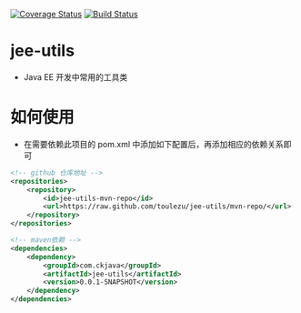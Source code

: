 [![Coverage Status](https://coveralls.io/repos/github/toulezu/jee-utils/badge.png?branch=master-github)](https://coveralls.io/github/toulezu/jee-utils?branch=master-github)
[![Build Status](https://travis-ci.org/toulezu/jee-utils.svg?branch=master)](https://travis-ci.org/toulezu/jee-utils)

# jee-utils
- Java EE 开发中常用的工具类

# 如何使用

- 在需要依赖此项目的 pom.xml 中添加如下配置后，再添加相应的依赖关系即可
```xml
<!-- github 仓库地址 -->
<repositories>
	<repository>
	   	<id>jee-utils-mvn-repo</id>
		<url>https://raw.github.com/toulezu/jee-utils/mvn-repo/</url>
	</repository>
</repositories>

<!-- maven依赖 -->
<dependencies>
	<dependency>
		<groupId>com.ckjava</groupId>
		<artifactId>jee-utils</artifactId>
		<version>0.0.1-SNAPSHOT</version>
	</dependency>
</dependencies>
```
